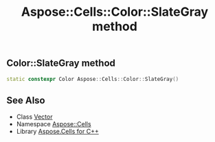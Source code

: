 ﻿---
title: Aspose::Cells::Color::SlateGray method
linktitle: SlateGray
second_title: Aspose.Cells for C++ API Reference
description: 'How to use SlateGray method of Aspose::Cells::Color class in C++.'
type: docs
weight: 3800
url: /cpp/aspose.cells/color/slategray/
---
## Color::SlateGray method




```cpp
static constexpr Color Aspose::Cells::Color::SlateGray()
```

## See Also

* Class [Vector](../../vector/)
* Namespace [Aspose::Cells](../../)
* Library [Aspose.Cells for C++](../../../)
